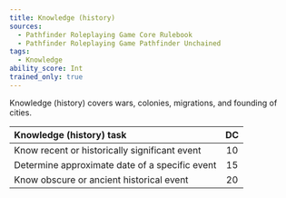 ```yaml
---
title: Knowledge (history)
sources:
  - Pathfinder Roleplaying Game Core Rulebook
  - Pathfinder Roleplaying Game Pathfinder Unchained
tags:
  - Knowledge
ability_score: Int
trained_only: true
---
```


Knowledge (history) covers wars, colonies, migrations, and founding of cities.

| Knowledge (history) task                       | DC |
|:-----------------------------------------------|:--:|
| Know recent or historically significant event  | 10 |
| Determine approximate date of a specific event | 15 |
| Know obscure or ancient historical event       | 20 |
